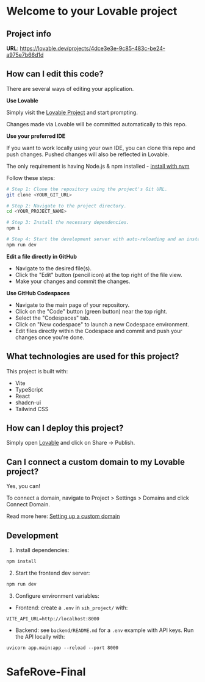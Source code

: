 # Welcome to your Lovable project

## Project info

**URL**: https://lovable.dev/projects/4dce3e3e-9c85-483c-be24-a975e7b66d1d

## How can I edit this code?

There are several ways of editing your application.

**Use Lovable**

Simply visit the [Lovable Project](https://lovable.dev/projects/4dce3e3e-9c85-483c-be24-a975e7b66d1d) and start prompting.

Changes made via Lovable will be committed automatically to this repo.

**Use your preferred IDE**

If you want to work locally using your own IDE, you can clone this repo and push changes. Pushed changes will also be reflected in Lovable.

The only requirement is having Node.js & npm installed - [install with nvm](https://github.com/nvm-sh/nvm#installing-and-updating)

Follow these steps:

```sh
# Step 1: Clone the repository using the project's Git URL.
git clone <YOUR_GIT_URL>

# Step 2: Navigate to the project directory.
cd <YOUR_PROJECT_NAME>

# Step 3: Install the necessary dependencies.
npm i

# Step 4: Start the development server with auto-reloading and an instant preview.
npm run dev
```

**Edit a file directly in GitHub**

- Navigate to the desired file(s).
- Click the "Edit" button (pencil icon) at the top right of the file view.
- Make your changes and commit the changes.

**Use GitHub Codespaces**

- Navigate to the main page of your repository.
- Click on the "Code" button (green button) near the top right.
- Select the "Codespaces" tab.
- Click on "New codespace" to launch a new Codespace environment.
- Edit files directly within the Codespace and commit and push your changes once you're done.

## What technologies are used for this project?

This project is built with:

- Vite
- TypeScript
- React
- shadcn-ui
- Tailwind CSS

## How can I deploy this project?

Simply open [Lovable](https://lovable.dev/projects/4dce3e3e-9c85-483c-be24-a975e7b66d1d) and click on Share -> Publish.

## Can I connect a custom domain to my Lovable project?

Yes, you can!

To connect a domain, navigate to Project > Settings > Domains and click Connect Domain.

Read more here: [Setting up a custom domain](https://docs.lovable.dev/tips-tricks/custom-domain#step-by-step-guide)

## Development

1. Install dependencies:
```bash
npm install
```

2. Start the frontend dev server:
```bash
npm run dev
```

3. Configure environment variables:
- Frontend: create a `.env` in `sih_project/` with:
```
VITE_API_URL=http://localhost:8000
```
- Backend: see `backend/README.md` for a `.env` example with API keys. Run the API locally with:
```
uvicorn app.main:app --reload --port 8000
```
# SafeRove-Final
